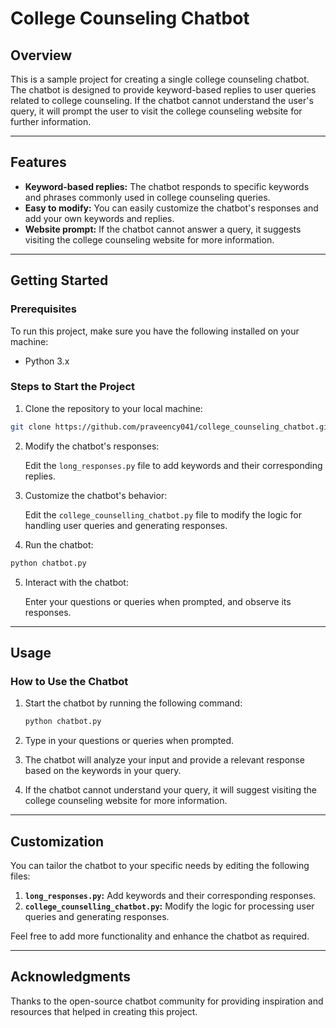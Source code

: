 # College Counseling Chatbot

## Overview
This is a sample project for creating a single college counseling chatbot. The chatbot is designed to provide keyword-based replies to user queries related to college counseling. If the chatbot cannot understand the user's query, it will prompt the user to visit the college counseling website for further information.

---

## Features

- **Keyword-based replies:** The chatbot responds to specific keywords and phrases commonly used in college counseling queries.
- **Easy to modify:** You can easily customize the chatbot's responses and add your own keywords and replies.
- **Website prompt:** If the chatbot cannot answer a query, it suggests visiting the college counseling website for more information.

---

## Getting Started

### Prerequisites
To run this project, make sure you have the following installed on your machine:

- Python 3.x

### Steps to Start the Project

1. Clone the repository to your local machine:

```bash
git clone https://github.com/praveency041/college_counseling_chatbot.git
```

2. Modify the chatbot's responses:

   Edit the `long_responses.py` file to add keywords and their corresponding replies.

3. Customize the chatbot's behavior:

   Edit the `college_counselling_chatbot.py` file to modify the logic for handling user queries and generating responses.

4. Run the chatbot:

```bash
python chatbot.py
```

5. Interact with the chatbot:

   Enter your questions or queries when prompted, and observe its responses.

---

## Usage

### How to Use the Chatbot

1. Start the chatbot by running the following command:

   ```bash
   python chatbot.py
   ```

2. Type in your questions or queries when prompted.

3. The chatbot will analyze your input and provide a relevant response based on the keywords in your query.

4. If the chatbot cannot understand your query, it will suggest visiting the college counseling website for more information.

---

## Customization

You can tailor the chatbot to your specific needs by editing the following files:

1. **`long_responses.py`:** Add keywords and their corresponding responses.
2. **`college_counselling_chatbot.py`:** Modify the logic for processing user queries and generating responses.

Feel free to add more functionality and enhance the chatbot as required.

---

## Acknowledgments

Thanks to the open-source chatbot community for providing inspiration and resources that helped in creating this project.

